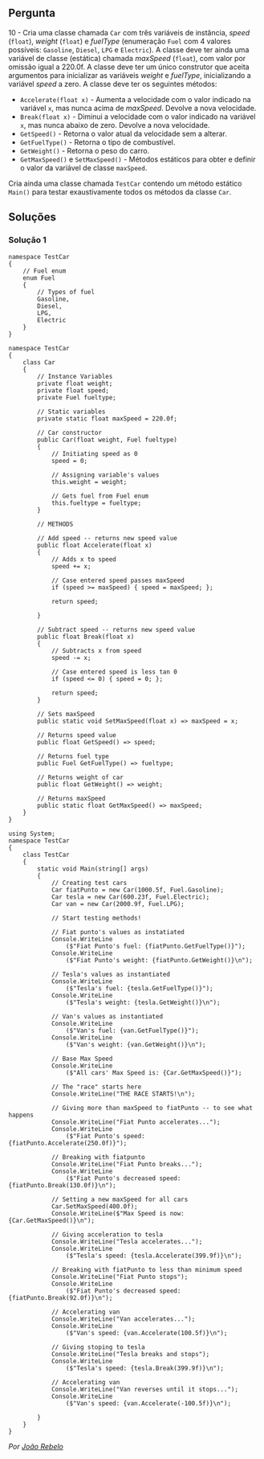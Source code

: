 ## Pergunta

10 - Cria uma classe chamada `Car` com três variáveis de instância, _speed_
(`float`), _weight_ (`float`) e _fuelType_ (enumeração `Fuel` com 4 valores
possíveis: `Gasoline`, `Diesel`, `LPG` e `Electric`). A classe deve ter ainda
uma variável de classe (estática) chamada _maxSpeed_ (`float`), com valor por
omissão igual a 220.0f. A classe deve ter um único construtor que aceita
argumentos para inicializar as variáveis  _weight_ e _fuelType_, inicializando
a variável _speed_ a zero. A classe deve ter os seguintes métodos:

* `Accelerate(float x)` - Aumenta a velocidade com o valor indicado na
  variável `x`, mas nunca acima de _maxSpeed_. Devolve a nova velocidade.
* `Break(float x)` - Diminui a velocidade com o valor indicado na variável `x`,
  mas nunca abaixo de zero. Devolve a nova velocidade.
* `GetSpeed()` - Retorna o valor atual da velocidade sem a alterar.
* `GetFuelType()` - Retorna o tipo de combustível.
* `GetWeight()` - Retorna o peso do carro.
* `GetMaxSpeed()` e `SetMaxSpeed()` - Métodos estáticos para obter e definir
  o valor da variável de classe `maxSpeed`.

Cria ainda uma classe chamada `TestCar` contendo um método estático `Main()`
para testar exaustivamente todos os métodos da classe `Car`.

## Soluções

### Solução 1

```CSharp
namespace TestCar
{
    // Fuel enum
    enum Fuel
    {
        // Types of fuel
        Gasoline,
        Diesel,
        LPG,
        Electric
    }
}
```

```Csharp
namespace TestCar
{
    class Car
    {
        // Instance Variables
        private float weight;
        private float speed;
        private Fuel fueltype;

        // Static variables
        private static float maxSpeed = 220.0f;

        // Car constructor
        public Car(float weight, Fuel fueltype)
        {
            // Initiating speed as 0
            speed = 0;

            // Assigning variable's values
            this.weight = weight;

            // Gets fuel from Fuel enum
            this.fueltype = fueltype;
        }

        // METHODS

        // Add speed -- returns new speed value
        public float Accelerate(float x)
        {
            // Adds x to speed
            speed += x;

            // Case entered speed passes maxSpeed
            if (speed >= maxSpeed) { speed = maxSpeed; };

            return speed;

        }

        // Subtract speed -- returns new speed value
        public float Break(float x)
        {
            // Subtracts x from speed
            speed -= x;

            // Case entered speed is less tan 0
            if (speed <= 0) { speed = 0; };

            return speed;
        }

        // Sets maxSpeed
        public static void SetMaxSpeed(float x) => maxSpeed = x;

        // Returns speed value
        public float GetSpeed() => speed;

        // Returns fuel type
        public Fuel GetFuelType() => fueltype;

        // Returns weight of car
        public float GetWeight() => weight;

        // Returns maxSpeed
        public static float GetMaxSpeed() => maxSpeed;
    }
}
```

```CSharp
using System;
namespace TestCar
{
    class TestCar
    {
        static void Main(string[] args)
        {
            // Creating test cars
            Car fiatPunto = new Car(1000.5f, Fuel.Gasoline);
            Car tesla = new Car(600.23f, Fuel.Electric);
            Car van = new Car(2000.9f, Fuel.LPG);

            // Start testing methods!

            // Fiat punto's values as instatiated
            Console.WriteLine
                ($"Fiat Punto's fuel: {fiatPunto.GetFuelType()}");
            Console.WriteLine
                ($"Fiat Punto's weight: {fiatPunto.GetWeight()}\n");

            // Tesla's values as instantiated
            Console.WriteLine
                ($"Tesla's fuel: {tesla.GetFuelType()}");
            Console.WriteLine
                ($"Tesla's weight: {tesla.GetWeight()}\n");

            // Van's values as instantiated
            Console.WriteLine
                ($"Van's fuel: {van.GetFuelType()}");
            Console.WriteLine
                ($"Van's weight: {van.GetWeight()}\n");

            // Base Max Speed
            Console.WriteLine
                ($"All cars' Max Speed is: {Car.GetMaxSpeed()}");

            // The "race" starts here
            Console.WriteLine("THE RACE STARTS!\n");

            // Giving more than maxSpeed to fiatPunto -- to see what happens
            Console.WriteLine("Fiat Punto accelerates...");
            Console.WriteLine
                ($"Fiat Punto's speed: {fiatPunto.Accelerate(250.0f)}");

            // Breaking with fiatpunto
            Console.WriteLine("Fiat Punto breaks...");
            Console.WriteLine
                ($"Fiat Punto's decreased speed: {fiatPunto.Break(130.0f)}\n");

            // Setting a new maxSpeed for all cars
            Car.SetMaxSpeed(400.0f);
            Console.WriteLine($"Max Speed is now: {Car.GetMaxSpeed()}\n");

            // Giving acceleration to tesla
            Console.WriteLine("Tesla accelerates...");
            Console.WriteLine
                ($"Tesla's speed: {tesla.Accelerate(399.9f)}\n");

            // Breaking with fiatPunto to less than minimum speed
            Console.WriteLine("Fiat Punto stops");
            Console.WriteLine
                ($"Fiat Punto's decreased speed: {fiatPunto.Break(92.0f)}\n");

            // Accelerating van
            Console.WriteLine("Van accelerates...");
            Console.WriteLine
                ($"Van's speed: {van.Accelerate(100.5f)}\n");

            // Giving stoping to tesla
            Console.WriteLine("Tesla breaks and stops");
            Console.WriteLine
                ($"Tesla's speed: {tesla.Break(399.9f)}\n");

            // Accelerating van
            Console.WriteLine("Van reverses until it stops...");
            Console.WriteLine
                ($"Van's speed: {van.Accelerate(-100.5f)}\n");

        }
    }
}
```

*Por [João Rebelo](https://github.com/JBernardoRebelo)*